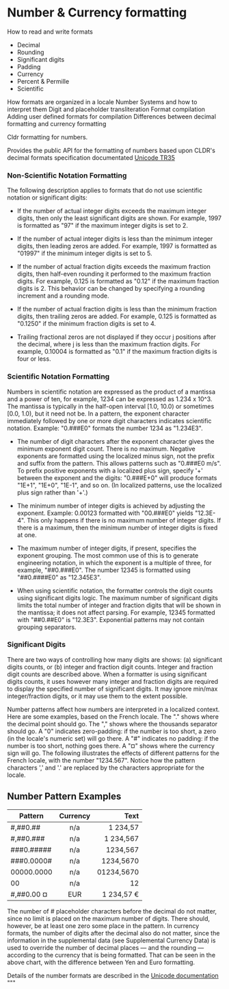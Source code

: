 # Number & Currency formatting

How to read and write formats
*  Decimal
*  Rounding
*  Significant digits
*  Padding
*  Currency
*  Percent & Permille
*  Scientific

How formats are organized in a locale
Number Systems and how to interpret them
Digit and placeholder transliteration
Format compilation
Adding user defined formats for compilation
Differences between decimal formatting and currency formatting

  Cldr formatting for numbers.

  Provides the public API for the formatting of numbers based upon
  CLDR's decimal formats specification documentated [Unicode TR35](http://unicode.org/reports/tr35/tr35-numbers.html#Number_Formats)

  ### Non-Scientific Notation Formatting

  The following description applies to formats that do not use scientific
  notation or significant digits:

  * If the number of actual integer digits exceeds the maximum integer digits,
    then only the least significant digits are shown. For example, 1997 is
    formatted as "97" if the maximum integer digits is set to 2.

  * If the number of actual integer digits is less than the minimum integer
    digits, then leading zeros are added. For example, 1997 is formatted as
    "01997" if the minimum integer digits is set to 5.

  * If the number of actual fraction digits exceeds the maximum fraction
    digits, then half-even rounding it performed to the maximum fraction
    digits. For example, 0.125 is formatted as "0.12" if the maximum fraction
    digits is 2. This behavior can be changed by specifying a rounding
    increment and a rounding mode.

  * If the number of actual fraction digits is less than the minimum fraction
    digits, then trailing zeros are added. For example, 0.125 is formatted as
    "0.1250" if the minimum fraction digits is set to 4.

  * Trailing fractional zeros are not displayed if they occur j positions after
    the decimal, where j is less than the maximum fraction digits. For example,
    0.10004 is formatted as "0.1" if the maximum fraction digits is four or
    less.

  ### Scientific Notation Formatting

  Numbers in scientific notation are expressed as the product of a mantissa and
  a power of ten, for example, 1234 can be expressed as 1.234 x 10^3. The
  mantissa is typically in the half-open interval [1.0, 10.0) or sometimes
  [0.0, 1.0), but it need not be. In a pattern, the exponent character
  immediately followed by one or more digit characters indicates scientific
  notation. Example: "0.###E0" formats the number 1234 as "1.234E3".

  * The number of digit characters after the exponent character gives the
    minimum exponent digit count. There is no maximum. Negative exponents are
    formatted using the localized minus sign, not the prefix and suffix from
    the pattern. This allows patterns such as "0.###E0 m/s". To prefix positive
    exponents with a localized plus sign, specify '+' between the exponent and
    the digits: "0.###E+0" will produce formats "1E+1", "1E+0", "1E-1", and so
    on. (In localized patterns, use the localized plus sign rather than '+'.)

  * The minimum number of integer digits is achieved by adjusting the exponent.
    Example: 0.00123 formatted with "00.###E0" yields "12.3E-4". This only
    happens if there is no maximum number of integer digits. If there is a
    maximum, then the minimum number of integer digits is fixed at one.

  * The maximum number of integer digits, if present, specifies the exponent
    grouping. The most common use of this is to generate engineering notation,
    in which the exponent is a multiple of three, for example, "##0.###E0". The
    number 12345 is formatted using "##0.####E0" as "12.345E3".

  * When using scientific notation, the formatter controls the digit counts
    using significant digits logic. The maximum number of significant digits
    limits the total number of integer and fraction digits that will be shown
    in the mantissa; it does not affect parsing. For example, 12345 formatted
    with "##0.##E0" is "12.3E3". Exponential patterns may not contain grouping
    separators.

  ### Significant Digits

  There are two ways of controlling how many digits are shows: (a)
  significant digits counts, or (b) integer and fraction digit counts. Integer
  and fraction digit counts are described above. When a formatter is using
  significant digits counts, it uses however many integer and fraction digits
  are required to display the specified number of significant digits. It may
  ignore min/max integer/fraction digits, or it may use them to the extent
  possible.

  Number patterns affect how numbers are interpreted in a localized context.
  Here are some examples, based on the French locale. The "." shows where the
  decimal point should go. The "," shows where the thousands separator should
  go. A "0" indicates zero-padding: if the number is too short, a zero (in the
  locale's numeric set) will go there. A "#" indicates no padding: if the
  number is too short, nothing goes there. A "¤" shows where the currency sign
  will go. The following illustrates the effects of different patterns for the
  French locale, with the number "1234.567". Notice how the pattern characters
  ',' and '.' are replaced by the characters appropriate for the locale.

  ## Number Pattern Examples

  | Pattern	      | Currency	      | Text        |
  | ------------- | :-------------: | ----------: |
  | #,##0.##	    | n/a	            | 1 234,57    |
  | #,##0.###	    | n/a	            | 1 234,567   |
  | ###0.#####	  | n/a	            | 1234,567    |
  | ###0.0000#	  | n/a	            | 1234,5670   |
  | 00000.0000	  | n/a	            | 01234,5670  |
  | 00            | n/a             | 12
  | #,##0.00 ¤	  | EUR	            | 1 234,57 €  |

  The number of # placeholder characters before the decimal do not matter,
  since no limit is placed on the maximum number of digits. There should,
  however, be at least one zero some place in the pattern. In currency formats,
  the number of digits after the decimal also do not matter, since the
  information in the supplemental data (see Supplemental Currency Data) is used
  to override the number of decimal places — and the rounding — according to
  the currency that is being formatted. That can be seen in the above chart,
  with the difference between Yen and Euro formatting.

  Details of the number formats are described in the
  [Unicode documentation](http://unicode.org/reports/tr35/tr35-numbers.html#Number_Format_Patterns)
  """